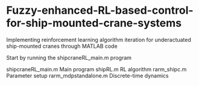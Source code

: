 # Fuzzy-enhanced-RL-based-control-for-ship-mounted-crane-systems
Implementing reinforcement learning algorithm iteration for underactuated ship-mounted cranes through MATLAB code

Start by running the shipcraneRL_main.m program

shipcraneRL_main.m        Main program
shipRL.m                 RL algorithm
rarm_shipc.m              Parameter setup 
rarm_mdpstandalone.m      Discrete-time dynamics 
